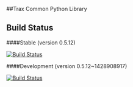 ##Trax Common Python Library


## Build Status

####Stable (version 0.5.12)

[![Build Status](https://ci.traxtech.com/buildStatus/icon?job=python-common-prod)](https://ci.traxtech.com/job/python-common-prod/) 

####Development (version 0.5.12~1428908917)

[![Build Status](https://ci.traxtech.com/buildStatus/icon?job=python-common-dev)](https://ci.traxtech.com/job/python-common-dev/)  
